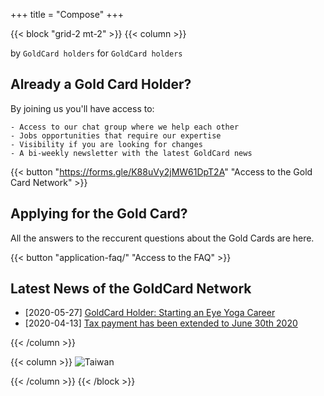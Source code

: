 +++
title = "Compose"
+++

{{< block "grid-2 mt-2" >}}
{{< column >}}


by `GoldCard holders` for `GoldCard holders`


## Already a Gold Card Holder?

By joining us you'll have access to:

    - Access to our chat group where we help each other
    - Jobs opportunities that require our expertise
    - Visibility if you are looking for changes
    - A bi-weekly newsletter with the latest GoldCard news

{{< button "https://forms.gle/K88uVy2jMW61DpT2A" "Access to the Gold Card Network" >}}



## Applying for the Gold Card?
All the answers to the reccurent questions about the Gold Cards are here.

{{< button "application-faq/" "Access to the FAQ" >}} 


## Latest News of the GoldCard Network

- [2020-05-27] [GoldCard Holder: Starting an Eye Yoga Career](https://meet.bnext.com.tw/intl/articles/view/46488)
- [2020-04-13] [Tax payment has been extended to June 30th 2020](https://home.kpmg/us/en/home/insights/2020/04/tnf-taiwan-tax-return-tax-payment-deadlines-extended-covid-19.html)




{{< /column >}}

{{< column >}}
![Taiwan](./images/taiwan-unsplash.jpeg)

{{< /column >}}
{{< /block >}}
